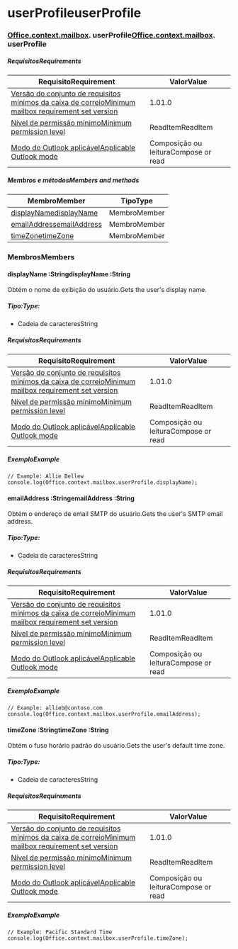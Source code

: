 # <a name="userprofile"></a><span data-ttu-id="d2dab-101">userProfile</span><span class="sxs-lookup"><span data-stu-id="d2dab-101">userProfile</span></span>

### <span data-ttu-id="d2dab-p101">[Office](Office.md)[.context](Office.context.md)[.mailbox](Office.context.mailbox.md). userProfile</span><span class="sxs-lookup"><span data-stu-id="d2dab-p101">[Office](Office.md)[.context](Office.context.md)[.mailbox](Office.context.mailbox.md). userProfile</span></span>

##### <a name="requirements"></a><span data-ttu-id="d2dab-104">Requisitos</span><span class="sxs-lookup"><span data-stu-id="d2dab-104">Requirements</span></span>

|<span data-ttu-id="d2dab-105">Requisito</span><span class="sxs-lookup"><span data-stu-id="d2dab-105">Requirement</span></span>| <span data-ttu-id="d2dab-106">Valor</span><span class="sxs-lookup"><span data-stu-id="d2dab-106">Value</span></span>|
|---|---|
|[<span data-ttu-id="d2dab-107">Versão do conjunto de requisitos mínimos da caixa de correio</span><span class="sxs-lookup"><span data-stu-id="d2dab-107">Minimum mailbox requirement set version</span></span>](/javascript/office/requirement-sets/outlook-api-requirement-sets)| <span data-ttu-id="d2dab-108">1.0</span><span class="sxs-lookup"><span data-stu-id="d2dab-108">1.0</span></span>|
|[<span data-ttu-id="d2dab-109">Nível de permissão mínimo</span><span class="sxs-lookup"><span data-stu-id="d2dab-109">Minimum permission level</span></span>](https://docs.microsoft.com/outlook/add-ins/understanding-outlook-add-in-permissions)| <span data-ttu-id="d2dab-110">ReadItem</span><span class="sxs-lookup"><span data-stu-id="d2dab-110">ReadItem</span></span>|
|[<span data-ttu-id="d2dab-111">Modo do Outlook aplicável</span><span class="sxs-lookup"><span data-stu-id="d2dab-111">Applicable Outlook mode</span></span>](https://docs.microsoft.com/outlook/add-ins/#extension-points)| <span data-ttu-id="d2dab-112">Composição ou leitura</span><span class="sxs-lookup"><span data-stu-id="d2dab-112">Compose or read</span></span>|

##### <a name="members-and-methods"></a><span data-ttu-id="d2dab-113">Membros e métodos</span><span class="sxs-lookup"><span data-stu-id="d2dab-113">Members and methods</span></span>

| <span data-ttu-id="d2dab-114">Membro</span><span class="sxs-lookup"><span data-stu-id="d2dab-114">Member</span></span> | <span data-ttu-id="d2dab-115">Tipo</span><span class="sxs-lookup"><span data-stu-id="d2dab-115">Type</span></span> |
|--------|------|
| [<span data-ttu-id="d2dab-116">displayName</span><span class="sxs-lookup"><span data-stu-id="d2dab-116">displayName</span></span>](#displayname-string) | <span data-ttu-id="d2dab-117">Membro</span><span class="sxs-lookup"><span data-stu-id="d2dab-117">Member</span></span> |
| [<span data-ttu-id="d2dab-118">emailAddress</span><span class="sxs-lookup"><span data-stu-id="d2dab-118">emailAddress</span></span>](#emailaddress-string) | <span data-ttu-id="d2dab-119">Membro</span><span class="sxs-lookup"><span data-stu-id="d2dab-119">Member</span></span> |
| [<span data-ttu-id="d2dab-120">timeZone</span><span class="sxs-lookup"><span data-stu-id="d2dab-120">timeZone</span></span>](#timezone-string) | <span data-ttu-id="d2dab-121">Membro</span><span class="sxs-lookup"><span data-stu-id="d2dab-121">Member</span></span> |

### <a name="members"></a><span data-ttu-id="d2dab-122">Membros</span><span class="sxs-lookup"><span data-stu-id="d2dab-122">Members</span></span>

####  <a name="displayname-string"></a><span data-ttu-id="d2dab-123">displayName :String</span><span class="sxs-lookup"><span data-stu-id="d2dab-123">displayName :String</span></span>

<span data-ttu-id="d2dab-124">Obtém o nome de exibição do usuário.</span><span class="sxs-lookup"><span data-stu-id="d2dab-124">Gets the user's display name.</span></span>

##### <a name="type"></a><span data-ttu-id="d2dab-125">Tipo:</span><span class="sxs-lookup"><span data-stu-id="d2dab-125">Type:</span></span>

*   <span data-ttu-id="d2dab-126">Cadeia de caracteres</span><span class="sxs-lookup"><span data-stu-id="d2dab-126">String</span></span>

##### <a name="requirements"></a><span data-ttu-id="d2dab-127">Requisitos</span><span class="sxs-lookup"><span data-stu-id="d2dab-127">Requirements</span></span>

|<span data-ttu-id="d2dab-128">Requisito</span><span class="sxs-lookup"><span data-stu-id="d2dab-128">Requirement</span></span>| <span data-ttu-id="d2dab-129">Valor</span><span class="sxs-lookup"><span data-stu-id="d2dab-129">Value</span></span>|
|---|---|
|[<span data-ttu-id="d2dab-130">Versão do conjunto de requisitos mínimos da caixa de correio</span><span class="sxs-lookup"><span data-stu-id="d2dab-130">Minimum mailbox requirement set version</span></span>](/javascript/office/requirement-sets/outlook-api-requirement-sets)| <span data-ttu-id="d2dab-131">1.0</span><span class="sxs-lookup"><span data-stu-id="d2dab-131">1.0</span></span>|
|[<span data-ttu-id="d2dab-132">Nível de permissão mínimo</span><span class="sxs-lookup"><span data-stu-id="d2dab-132">Minimum permission level</span></span>](https://docs.microsoft.com/outlook/add-ins/understanding-outlook-add-in-permissions)| <span data-ttu-id="d2dab-133">ReadItem</span><span class="sxs-lookup"><span data-stu-id="d2dab-133">ReadItem</span></span>|
|[<span data-ttu-id="d2dab-134">Modo do Outlook aplicável</span><span class="sxs-lookup"><span data-stu-id="d2dab-134">Applicable Outlook mode</span></span>](https://docs.microsoft.com/outlook/add-ins/#extension-points)| <span data-ttu-id="d2dab-135">Composição ou leitura</span><span class="sxs-lookup"><span data-stu-id="d2dab-135">Compose or read</span></span>|

##### <a name="example"></a><span data-ttu-id="d2dab-136">Exemplo</span><span class="sxs-lookup"><span data-stu-id="d2dab-136">Example</span></span>

```
// Example: Allie Bellew
console.log(Office.context.mailbox.userProfile.displayName);
```

####  <a name="emailaddress-string"></a><span data-ttu-id="d2dab-137">emailAddress :String</span><span class="sxs-lookup"><span data-stu-id="d2dab-137">emailAddress :String</span></span>

<span data-ttu-id="d2dab-138">Obtém o endereço de email SMTP do usuário.</span><span class="sxs-lookup"><span data-stu-id="d2dab-138">Gets the user's SMTP email address.</span></span>

##### <a name="type"></a><span data-ttu-id="d2dab-139">Tipo:</span><span class="sxs-lookup"><span data-stu-id="d2dab-139">Type:</span></span>

*   <span data-ttu-id="d2dab-140">Cadeia de caracteres</span><span class="sxs-lookup"><span data-stu-id="d2dab-140">String</span></span>

##### <a name="requirements"></a><span data-ttu-id="d2dab-141">Requisitos</span><span class="sxs-lookup"><span data-stu-id="d2dab-141">Requirements</span></span>

|<span data-ttu-id="d2dab-142">Requisito</span><span class="sxs-lookup"><span data-stu-id="d2dab-142">Requirement</span></span>| <span data-ttu-id="d2dab-143">Valor</span><span class="sxs-lookup"><span data-stu-id="d2dab-143">Value</span></span>|
|---|---|
|[<span data-ttu-id="d2dab-144">Versão do conjunto de requisitos mínimos da caixa de correio</span><span class="sxs-lookup"><span data-stu-id="d2dab-144">Minimum mailbox requirement set version</span></span>](/javascript/office/requirement-sets/outlook-api-requirement-sets)| <span data-ttu-id="d2dab-145">1.0</span><span class="sxs-lookup"><span data-stu-id="d2dab-145">1.0</span></span>|
|[<span data-ttu-id="d2dab-146">Nível de permissão mínimo</span><span class="sxs-lookup"><span data-stu-id="d2dab-146">Minimum permission level</span></span>](https://docs.microsoft.com/outlook/add-ins/understanding-outlook-add-in-permissions)| <span data-ttu-id="d2dab-147">ReadItem</span><span class="sxs-lookup"><span data-stu-id="d2dab-147">ReadItem</span></span>|
|[<span data-ttu-id="d2dab-148">Modo do Outlook aplicável</span><span class="sxs-lookup"><span data-stu-id="d2dab-148">Applicable Outlook mode</span></span>](https://docs.microsoft.com/outlook/add-ins/#extension-points)| <span data-ttu-id="d2dab-149">Composição ou leitura</span><span class="sxs-lookup"><span data-stu-id="d2dab-149">Compose or read</span></span>|

##### <a name="example"></a><span data-ttu-id="d2dab-150">Exemplo</span><span class="sxs-lookup"><span data-stu-id="d2dab-150">Example</span></span>

```
// Example: allieb@contoso.com
console.log(Office.context.mailbox.userProfile.emailAddress);
```

####  <a name="timezone-string"></a><span data-ttu-id="d2dab-151">timeZone :String</span><span class="sxs-lookup"><span data-stu-id="d2dab-151">timeZone :String</span></span>

<span data-ttu-id="d2dab-152">Obtém o fuso horário padrão do usuário.</span><span class="sxs-lookup"><span data-stu-id="d2dab-152">Gets the user's default time zone.</span></span>

##### <a name="type"></a><span data-ttu-id="d2dab-153">Tipo:</span><span class="sxs-lookup"><span data-stu-id="d2dab-153">Type:</span></span>

*   <span data-ttu-id="d2dab-154">Cadeia de caracteres</span><span class="sxs-lookup"><span data-stu-id="d2dab-154">String</span></span>

##### <a name="requirements"></a><span data-ttu-id="d2dab-155">Requisitos</span><span class="sxs-lookup"><span data-stu-id="d2dab-155">Requirements</span></span>

|<span data-ttu-id="d2dab-156">Requisito</span><span class="sxs-lookup"><span data-stu-id="d2dab-156">Requirement</span></span>| <span data-ttu-id="d2dab-157">Valor</span><span class="sxs-lookup"><span data-stu-id="d2dab-157">Value</span></span>|
|---|---|
|[<span data-ttu-id="d2dab-158">Versão do conjunto de requisitos mínimos da caixa de correio</span><span class="sxs-lookup"><span data-stu-id="d2dab-158">Minimum mailbox requirement set version</span></span>](/javascript/office/requirement-sets/outlook-api-requirement-sets)| <span data-ttu-id="d2dab-159">1.0</span><span class="sxs-lookup"><span data-stu-id="d2dab-159">1.0</span></span>|
|[<span data-ttu-id="d2dab-160">Nível de permissão mínimo</span><span class="sxs-lookup"><span data-stu-id="d2dab-160">Minimum permission level</span></span>](https://docs.microsoft.com/outlook/add-ins/understanding-outlook-add-in-permissions)| <span data-ttu-id="d2dab-161">ReadItem</span><span class="sxs-lookup"><span data-stu-id="d2dab-161">ReadItem</span></span>|
|[<span data-ttu-id="d2dab-162">Modo do Outlook aplicável</span><span class="sxs-lookup"><span data-stu-id="d2dab-162">Applicable Outlook mode</span></span>](https://docs.microsoft.com/outlook/add-ins/#extension-points)| <span data-ttu-id="d2dab-163">Composição ou leitura</span><span class="sxs-lookup"><span data-stu-id="d2dab-163">Compose or read</span></span>|

##### <a name="example"></a><span data-ttu-id="d2dab-164">Exemplo</span><span class="sxs-lookup"><span data-stu-id="d2dab-164">Example</span></span>

```
// Example: Pacific Standard Time
console.log(Office.context.mailbox.userProfile.timeZone);
```